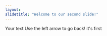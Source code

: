 ```yaml
---
layout: 
slidetitle: "Welcome to our second slide!"
---
```

Your text
Use the left arrow to go back!
it's first
